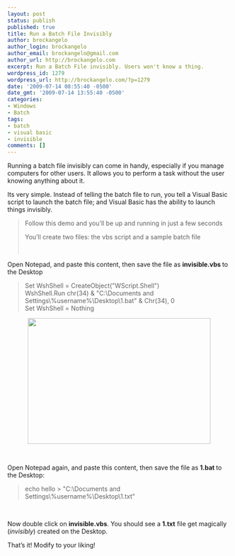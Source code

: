 ```yaml
---
layout: post
status: publish
published: true
title: Run a Batch File Invisibly
author: brockangelo
author_login: brockangelo
author_email: brockangelo@gmail.com
author_url: http://brockangelo.com
excerpt: Run a Batch File invisibly. Users won't know a thing.
wordpress_id: 1279
wordpress_url: http://brockangelo.com/?p=1279
date: '2009-07-14 08:55:40 -0500'
date_gmt: '2009-07-14 13:55:40 -0500'
categories:
- Windows
- Batch
tags:
- batch
- visual basic
- invisible
comments: []
---
```

<p>Running a batch file invisibly can come in handy, especially if you manage computers for other users. It allows you to perform a task without the user knowing anything about it.</p>
<p>Its very simple. Instead of telling the batch file to run, you tell a Visual Basic script to launch the batch file; and Visual Basic has the ability to launch things invisibly.</p>
<blockquote><p>Follow this demo and you’ll be up and running in just a few seconds</p>
<p>You’ll create two files: the vbs script and a sample batch file</p>
<p>&#160;</p>
</blockquote>
<p>Open Notepad, and paste this content, then save the file as <strong>invisible.vbs </strong>to the Desktop</p>
<blockquote><p>Set WshShell = CreateObject(&quot;WScript.Shell&quot;)     <br />WshShell.Run chr(34) &amp; &quot;C:\Documents and Settings\%username%\Desktop\1.bat&quot; &amp; Chr(34), 0      <br />Set WshShell = Nothing</p>
</blockquote>
<p><a href="http://media.brockangelo.com/all_files_txt.jpg" alt="click to enlarge"><img style="display: block; float: none; margin-left: auto; margin-right: auto" height="284" src="http://media.brockangelo.com/all_files_txt.jpg" width="413" /></a></p>
<p>&#160;</p>
<p>Open Notepad again, and paste this content, then save the file as <strong>1.bat </strong>to the Desktop:</p>
<blockquote><p>echo hello &gt; &quot;C:\Documents and Settings\%username%\Desktop\1.txt&quot;</p>
</blockquote>
<p>&#160;</p>
<p>Now double click on <strong>invisible.vbs</strong>. You should see a <strong>1.txt</strong> file get magically (<em>invisibly</em>) created on the Desktop.</p>
<p>That’s it! Modify to your liking!</p>

